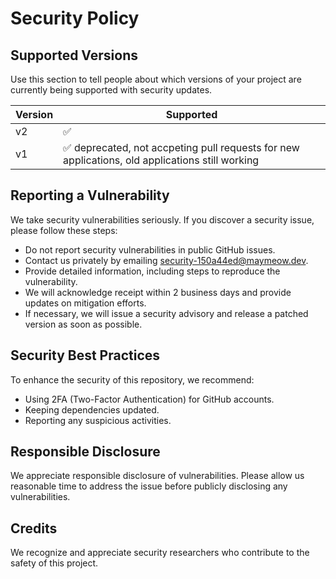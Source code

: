 # Security Policy

## Supported Versions

Use this section to tell people about which versions of your project are
currently being supported with security updates.

| Version | Supported          |
| ------- | ------------------ |
| v2  | :white_check_mark: |
| v1  | :white_check_mark: deprecated, not accpeting pull requests for new applications, old applications still working  |

## Reporting a Vulnerability

We take security vulnerabilities seriously. If you discover a security issue, please follow these steps:

- Do not report security vulnerabilities in public GitHub issues.
- Contact us privately by emailing security-150a44ed@maymeow.dev.
- Provide detailed information, including steps to reproduce the vulnerability.
- We will acknowledge receipt within 2 business days and provide updates on mitigation efforts.
- If necessary, we will issue a security advisory and release a patched version as soon as possible.

## Security Best Practices

To enhance the security of this repository, we recommend:

- Using 2FA (Two-Factor Authentication) for GitHub accounts.
- Keeping dependencies updated.
- Reporting any suspicious activities.

## Responsible Disclosure

We appreciate responsible disclosure of vulnerabilities. Please allow us reasonable time to address the issue before publicly disclosing any vulnerabilities.

## Credits

We recognize and appreciate security researchers who contribute to the safety of this project.  
